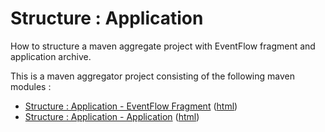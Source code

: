 # Structure : Application

How to structure a maven aggregate project with EventFlow fragment and application archive.

This is a maven aggregator project consisting of the following maven modules :

* [Structure : Application - EventFlow Fragment](application-ef/src/site/markdown/index.md) ([html](https://plord12.github.io/samples/10.4.1/structure/application/application-ef/))
* [Structure : Application - Application](application-app/src/site/markdown/index.md) ([html](https://plord12.github.io/samples/10.4.1/structure/application/application-app/))
